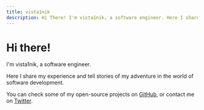 ```yaml
---
title: vista1nik
description: Hi There! I'm vista1nik, a software engineer. Here I share my experience and tell stories of my adventure in the world of software development.
---
```


# Hi there!

I'm vista1nik, a software engineer.

Here I share my experience and tell stories of my adventure in the world of software development.

You can check some of my open-source projects on [GitHub](https://github.com/vista1nik), or contact me on [Twitter](https://twitter.com/vista1nik).